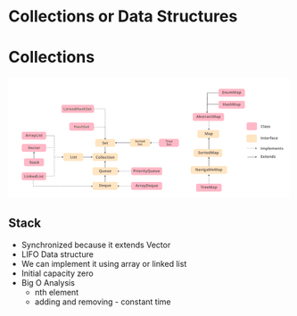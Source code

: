 # Collections or Data Structures

# Collections

![img.png](img.png)

## Stack
- Synchronized because it extends Vector
- LIFO Data structure
- We can implement it using array or linked list
- Initial capacity zero
- Big O Analysis
  - nth element
  - adding and removing - constant time  

  
